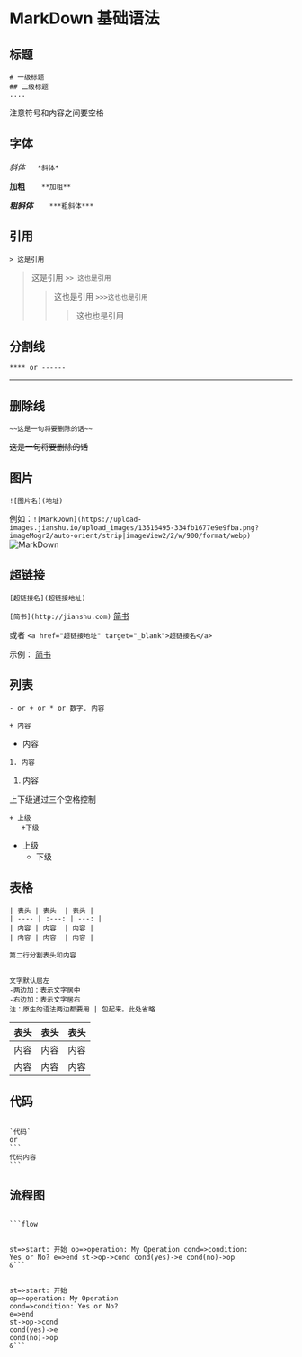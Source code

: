 # MarkDown 基础语法
## 标题
```
# 一级标题
## 二级标题
....
```
注意符号和内容之间要空格

## 字体
  *斜体* &emsp; `*斜体*`

  **加粗** &emsp;  ` **加粗**`


  ***粗斜体*** &emsp;  ` ***粗斜体***`

## 引用

`> 这是引用`
> 这是引用
`>> 这也是引用`
>> 这也是引用
`>>>这也也是引用`
>>>这也也是引用

## 分割线
`**** or ------`

--------
## 删除线
`~~这是一句将要删除的话~~`

~~这是一句将要删除的话~~

## 图片
`![图片名](地址)`

例如：`![MarkDown](https://upload-images.jianshu.io/upload_images/13516495-334fb1677e9e9fba.png?imageMogr2/auto-orient/strip|imageView2/2/w/900/format/webp)`
![MarkDown](https://upload-images.jianshu.io/upload_images/13516495-334fb1677e9e9fba.png?imageMogr2/auto-orient/strip|imageView2/2/w/900/format/webp)

## 超链接

`[超链接名](超链接地址)`

`[简书](http://jianshu.com)`
[简书](http://jianshu.com)

或者
`<a href="超链接地址" target="_blank">超链接名</a>`

示例：
<a href="https://www.jianshu.com/u/1f5ac0cf6a8b" target="_blank">简书</a>

## 列表
`- or + or * or 数字. 内容`

`+ 内容`
+ 内容

`1. 内容`
1. 内容
   
上下级通过三个空格控制

```
+ 上级
   +下级

```
+ 上级
   + 下级 

## 表格
```
| 表头 | 表头  | 表头 |
| ---- | :---: | ---: |
| 内容 | 内容  | 内容 |
| 内容 | 内容  | 内容 |

第二行分割表头和内容


文字默认居左
-两边加：表示文字居中
-右边加：表示文字居右
注：原生的语法两边都要用 | 包起来。此处省略
```
| 表头 | 表头  | 表头 |
| ---- | :---: | ---: |
| 内容 | 内容  | 内容 |
| 内容 | 内容  | 内容 |

## 代码

<code>
`代码` 
or
&#96;&#96;&#96;
代码内容
&#96;&#96;&#96;
</code>

## 流程图

<code>
```flow      

st=>start: 开始
op=>operation: My Operation
cond=>condition: Yes or No?
e=>end
st->op->cond
cond(yes)->e
cond(no)->op
&```
</code>

```flow      

st=>start: 开始
op=>operation: My Operation
cond=>condition: Yes or No?
e=>end
st->op->cond
cond(yes)->e
cond(no)->op
&```